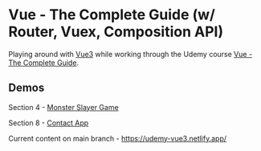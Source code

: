 # Vue - The Complete Guide (w/ Router, Vuex, Composition API)

Playing around with [Vue3](https://v3.vuejs.org/) while working through the Udemy course [Vue - The Complete Guide](https://www.udemy.com/course/vuejs-2-the-complete-guide).

## Demos

Section 4 - [Monster Slayer Game](https://monster-slayer-game--udemy-vue3.netlify.app/)

Section 8 - [Contact App](https://contact-app--udemy-vue3.netlify.app/)

Current content on main branch - https://udemy-vue3.netlify.app/
